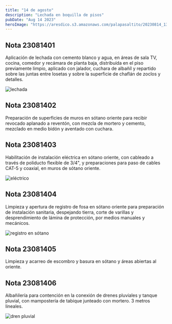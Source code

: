 ```yaml
---
title: "14 de agosto"
description: "Lechada en boquilla de pisos"
pubDate: "Aug 14 2023"
heroImage: "https://aresdico.s3.amazonaws.com/palapasaltito/20230814_132952.jpg"
---
```


## Nota 23081401

Aplicación de lechada con cemento blanco y agua, en áreas de sala TV, cocina, comedor y recámara de planta baja, distribuída en el piso previamente limpio, aplicado con jalador, cuchara de albañíl y repartido sobre las juntas entre losetas y sobre la superficie de chaflán de zoclos y detalles.

![lechada](https://aresdico.s3.amazonaws.com/palapasaltito/20230814_132952.jpg "lechada")

## Nota 23081402

Preparación de superficies de muros en sótano oriente para recibir revocado aplanado a reventón, con mezcla de mortero y cemento, mezclado en medio bidón y aventado con cuchara.

## Nota 23081403

Habilitación de instalación eléctrica en sótano oriente, con cableado a través de poliducto flexible de 3/4", y preparaciones para paso de cables CAT-5 y coaxial, en muros de sótano oriente.

![eléctrico](https://aresdico.s3.amazonaws.com/palapasaltito/20230814_130612.jpg "eléctrico")

## Nota 23081404

Limpieza y apertura de registro de fosa en sótano oriente para preparación de instalación sanitaria, despejando tierra, corte de varillas y desprendimiento de lámina de protección, por medios manuales y mecánicos.

![registro en sótano](https://aresdico.s3.amazonaws.com/palapasaltito/20230814_130733.jpg "registro en sótano")

## Nota 23081405

Limpieza y acarreo de escombro y basura en sótano y áreas abiertas al oriente.

## Nota 23081406

Albañilería para contención en la conexión de drenes pluviales y tanque pluvial, con mampostería de tabique junteado con mortero. 3 metros lineales.

![dren pluvial](https://aresdico.s3.amazonaws.com/palapasaltito/20230814_132710.jpg "registro en sótano")

